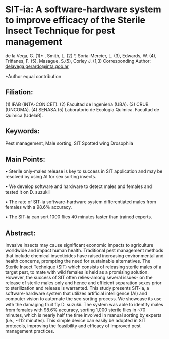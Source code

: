 # SIT-ia: A software-hardware system to improve efficacy of the Sterile Insect Technique for pest management

de la Vega, G. (1)* , Smith, L. (2) *, Soria-Mercier, L. (3), Edwards, W. (4), Triñanes, F. (5), Masague, S.(5), Corley J. (1,3) 
Corresponding Author:  delavega.gerardo@inta.gob.ar

*Author equal contribution 



## Filiation:
(1)	IFAB (INTA-CONICET).
(2)	Facultad de Ingeniería (UBA).
(3)	CRUB (UNCOMA).
(4)	SENASA
(5)	Laboratorio de Ecología Química. Facultad de Química (UdelaR).


## Keywords:
 Pest management, Male sorting, SIT Spotted wing Drosophila

 
## Main Points:
•  	Sterile only-males release is key to success in SIT application and may be resolved by using AI for sex sorting insects.

•  	We develop software and hardware to detect males and females and tested it on D. suzukii 

•  	The rate of SIT-ia software-hardware system differentiated males from females with a 98.6% accuracy.

•  	The SIT-ia can sort 1000 flies 40 minutes faster than trained experts.


## Abstract:
Invasive insects may cause significant economic impacts to agriculture worldwide and impact human health. Traditional pest management methods that include chemical insecticides have raised increasing environmental and health concerns, prompting the need for sustainable alternatives. The Sterile Insect Technique (SIT) which consists of releasing sterile males of a target pest, to mate with wild females is held as a promising solution. However, the success of SIT often relies-among several issues- on the release of sterile males only and hence and efficient separation sexes prior to sterilization and release is warranted. This study presents SIT-ia, a software-hardware system that utilizes artificial intelligence (AI) and computer vision to automate the sex-sorting process. We showcase its use with the damaging fruit fly D. suzukii. The system was able to identify males from females with 98.6% accuracy, sorting 1,000 sterile flies in ~70 minutes, which is nearly half the time involved in manual sorting by experts (i.e., ~112 minutes). This simple device can easily be adopted in SIT protocols, improving the feasibility and efficacy of improved pest management practices.  
